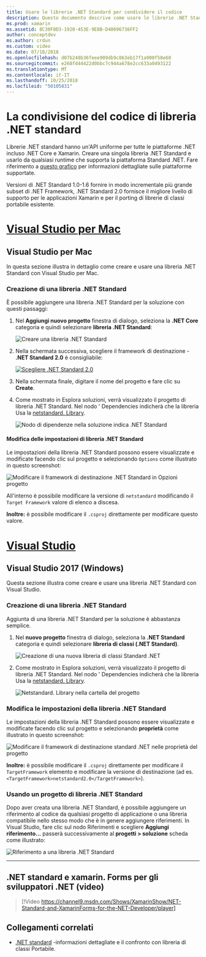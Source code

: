 ```yaml
---
title: Usare le librerie .NET Standard per condividere il codice
description: Questo documento descrive come usare le librerie .NET Standard per condividere il codice. Illustra la creazione di una libreria .NET Standard, modificandone le impostazioni e usarlo in un'applicazione.
ms.prod: xamarin
ms.assetid: 8C30F8D3-1920-453E-9E8B-D40696736FF2
author: conceptdev
ms.author: crdun
ms.custom: video
ms.date: 07/18/2018
ms.openlocfilehash: d07b248b36feee909db9c863eb17f1a900f58e60
ms.sourcegitcommit: e268fd44422d0bbc7c944a678e2cc633a0493122
ms.translationtype: MT
ms.contentlocale: it-IT
ms.lasthandoff: 10/25/2018
ms.locfileid: "50105831"
---
```

# <a name="net-standard-library-code-sharing"></a>La condivisione del codice di libreria .NET standard

Librerie .NET standard hanno un'API uniforme per tutte le piattaforme .NET incluso .NET Core e Xamarin. Creare una singola libreria .NET Standard e usarlo da qualsiasi runtime che supporta la piattaforma Standard .NET. Fare riferimento a [questo grafico](https://docs.microsoft.com/dotnet/standard/net-standard#net-implementation-support) per informazioni dettagliate sulle piattaforme supportate.

Versioni di .NET Standard 1.0-1.6 fornire in modo incrementale più grande subset di .NET Framework, .NET Standard 2.0 fornisce il migliore livello di supporto per le applicazioni Xamarin e per il porting di librerie di classi portabile esistente.

# <a name="visual-studio-for-mactabmacos"></a>[Visual Studio per Mac](#tab/macos)

## <a name="visual-studio-for-mac"></a>Visual Studio per Mac

In questa sezione illustra in dettaglio come creare e usare una libreria .NET Standard con Visual Studio per Mac.

### <a name="creating-a-net-standard-library"></a>Creazione di una libreria .NET Standard

È possibile aggiungere una libreria .NET Standard per la soluzione con questi passaggi:

1. Nel **Aggiungi nuovo progetto** finestra di dialogo, seleziona la **.NET Core** categoria e quindi selezionare **libreria .NET Standard**:

    ![Creare una libreria .NET Standard](net-standard-images/vsm01-m157.png "creazione di una libreria nuovo .NET Standard")

2. Nella schermata successiva, scegliere il framework di destinazione - **.NET Standard 2.0** è consigliabile:

    [![Scegliere .NET Standard 2.0](net-standard-images/vsm01a-m157-sml.png)](net-standard-images/vsm01a-m157.png#lightbox)

3. Nella schermata finale, digitare il nome del progetto e fare clic su **Create**.

4. Come mostrato in Esplora soluzioni, verrà visualizzato il progetto di libreria .NET Standard. Nel nodo ' Dependencies indicherà che la libreria Usa la [netstandard. Library](https://www.nuget.org/packages/NETStandard.Library/).

    ![Nodo di dipendenze nella soluzione indica .NET Standard](net-standard-images/vsm02-m157.png)

#### <a name="editing-net-standard-library-settings"></a>Modifica delle impostazioni di libreria .NET Standard

Le impostazioni della libreria .NET Standard possono essere visualizzate e modificate facendo clic sul progetto e selezionando `Options` come illustrato in questo screenshot:

![Modificare il framework di destinazione .NET Standard in Opzioni progetto](net-standard-images/vsm03-m157.png "modificare la versione del Framework di destinazione Standard .NET in Opzioni progetto")

All'interno è possibile modificare la versione di `netstandard` modificando il `Target Framework` valore di elenco a discesa.

**Inoltre:** è possibile modificare il `.csproj` direttamente per modificare questo valore.

# <a name="visual-studiotabwindows"></a>[Visual Studio](#tab/windows)

## <a name="visual-studio-2017-windows"></a>Visual Studio 2017 (Windows)

Questa sezione illustra come creare e usare una libreria .NET Standard con Visual Studio.

### <a name="creating-a-net-standard-library"></a>Creazione di una libreria .NET Standard

Aggiunta di una libreria .NET Standard per la soluzione è abbastanza semplice.

1. Nel **nuovo progetto** finestra di dialogo, seleziona la **.NET Standard** categoria e quindi selezionare **libreria di classi (.NET Standard)**.

    ![Creazione di una nuova libreria di classi Standard .NET](net-standard-images/vs01-w157.png "Crea nuova libreria di classi .NET Standard")

2. Come mostrato in Esplora soluzioni, verrà visualizzato il progetto di libreria .NET Standard. Nel nodo ' Dependencies indicherà che la libreria Usa la [netstandard. Library](https://www.nuget.org/packages/NETStandard.Library/).

    ![Netstandard. Library nella cartella del progetto](net-standard-images/vs02-w157.png "progetto .NET Standard nella soluzione")

### <a name="editing-net-standard-library-settings"></a>Modifica le impostazioni della libreria .NET Standard

Le impostazioni della libreria .NET Standard possono essere visualizzate e modificate facendo clic sul progetto e selezionando **proprietà** come illustrato in questo screenshot:

![Modificare il framework di destinazione standard .NET nelle proprietà del progetto](net-standard-images/vs03-w157.png "fanno riferimento a una libreria .NET Standard, esattamente come altri progetti")

**Inoltre:** è possibile modificare il `.csproj` direttamente per modificare il `TargetFramework` elemento e modificare la versione di destinazione (ad es. `<TargetFramework>netstandard2.0</TargetFramework>`).

### <a name="using-a-net-standard-library-project"></a>Usando un progetto di libreria .NET Standard

Dopo aver creata una libreria .NET Standard, è possibile aggiungere un riferimento al codice da qualsiasi progetto di applicazione o una libreria compatibile nello stesso modo che è in genere aggiungere riferimenti. In Visual Studio, fare clic sul nodo Riferimenti e scegliere **Aggiungi riferimento...**  passerà successivamente al **progetti > soluzione** scheda come illustrato:

![Riferimento a una libreria .NET Standard](net-standard-images/vs04.png "In Visual Studio, fare doppio clic sul nodo Riferimenti e scegliere Aggiungi riferimento... quindi passare alla scheda dei progetti della soluzione, come mostrato")

-----

## <a name="net-standard-and-xamarinforms-for-the-net-developer-video"></a>.NET standard e xamarin. Forms per gli sviluppatori .NET (video)

> [!Video https://channel9.msdn.com/Shows/XamarinShow/NET-Standard-and-XamarinForms-for-the-NET-Developer/player]

## <a name="related-links"></a>Collegamenti correlati

* [.NET standard](https://docs.microsoft.com/dotnet/standard/net-standard) -informazioni dettagliate e il confronto con libreria di classi Portabile.
